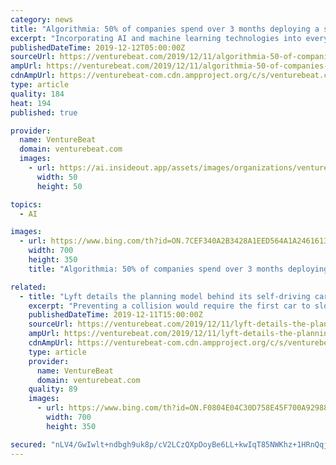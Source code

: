 ```yaml
---
category: news
title: "Algorithmia: 50% of companies spend over 3 months deploying a single AI model"
excerpt: "Incorporating AI and machine learning technologies into everyday workflows isn’t as easy as the testimonials would have you believe. That’s the top-level finding from a survey of 750 business decision makers conducted by Algorithmia, which found that while machine learning maturity in the enterprise is generally increasing, the majority of ..."
publishedDateTime: 2019-12-12T05:00:00Z
sourceUrl: https://venturebeat.com/2019/12/11/algorithmia-50-of-companies-spend-upwards-of-three-months-deploying-a-single-ai-model/
ampUrl: https://venturebeat.com/2019/12/11/algorithmia-50-of-companies-spend-upwards-of-three-months-deploying-a-single-ai-model/amp/
cdnAmpUrl: https://venturebeat-com.cdn.ampproject.org/c/s/venturebeat.com/2019/12/11/algorithmia-50-of-companies-spend-upwards-of-three-months-deploying-a-single-ai-model/amp/
type: article
quality: 184
heat: 194
published: true

provider:
  name: VentureBeat
  domain: venturebeat.com
  images:
    - url: https://ai.insideout.app/assets/images/organizations/venturebeat.com-50x50.jpg
      width: 50
      height: 50

topics:
  - AI

images:
  - url: https://www.bing.com/th?id=ON.7CEF340A2B3428A1EED564A1A2461613
    width: 700
    height: 350
    title: "Algorithmia: 50% of companies spend over 3 months deploying a single AI model"

related:
  - title: "Lyft details the planning model behind its self-driving cars"
    excerpt: "Preventing a collision would require the first car to slow down, but just how dramatic should that slowdown be? Lyft’s self-driving prototypes tap what the company calls a “human-inspired” planning approach to determine this. Originally, they used a baseline AI model that didn’t account for the velocity of obstacles, but the newest ..."
    publishedDateTime: 2019-12-11T15:00:00Z
    sourceUrl: https://venturebeat.com/2019/12/11/lyft-details-the-planning-model-behind-its-self-driving-cars/
    ampUrl: https://venturebeat.com/2019/12/11/lyft-details-the-planning-model-behind-its-self-driving-cars/amp/
    cdnAmpUrl: https://venturebeat-com.cdn.ampproject.org/c/s/venturebeat.com/2019/12/11/lyft-details-the-planning-model-behind-its-self-driving-cars/amp/
    type: article
    provider:
      name: VentureBeat
      domain: venturebeat.com
    quality: 89
    images:
      - url: https://www.bing.com/th?id=ON.F0804E04C30D758E45F700A929880542
        width: 700
        height: 350

secured: "nLV4/GwIwlt+ndbgh9uk8p/cV2LCzQXpDoyBe6LL+kwIqT85NWKhz+1HRnQqjKpdAIUXcQf45iWtFJ7FgrMiw5fcX7tWzKEzMQ4aRqtBDcm3xLlWQclGyvjVhAkBqs37YUaYwyuhIJwNuxeQOj/pCXt4p7ffmYOxc/ru9HQt0JVc7jpTbyQfaT8VyEUQMB+smk3p0AbXoD8TG2rbY0jgnDsdf0oCViG+wm4mBM1+DLGyCZKSexeiR1Nq0KaLNrh9gMVIVhcclbPxrdWeUSO7r9knKmhWT/9EZsoQd6w4/mM=;iX8RHSGavWh9q2DB4LS2Rg=="
---
```


